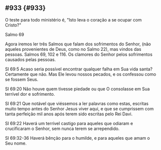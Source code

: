 ## #933 {#933}

O teste para todo ministério é, &quot;Isto leva o coração a se ocupar com Cristo?&quot;

Salmo 69

Agora iremos ler três Salmos que falam dos sofrimentos do Senhor, (não aqueles provenientes de Deus, como no Salmo 22), mas vindos das pessoas. Salmos 69, 102 e 116\. Os clamores do Senhor pelos sofrimentos causados pelas pessoas.

Sl 69:5 Acaso seria possível encontrar qualquer falha em Sua vida santa? Certamente que não. Mas Ele levou nossos pecados, e os confessou como se fossem Seus.

Sl 69:20 Não houve quem tivesse piedade ou que O consolasse em Sua terrível dor e sofrimento.

Sl 69:21 Que notável que viéssemos a ler palavras como estas, escritas muito tempo antes do Senhor Jesus viver aqui, e que se cumprissem com tanta perfeição mil anos após terem sido escritas pelo Rei Davi.

Sl 69:22 Haverá um terrível castigo para aqueles que odiaram e crucificaram o Senhor, sem nunca terem se arrependido.

Sl 69:32-36 Haverá bênção para o humilde, e para aqueles que amam o Seu nome.